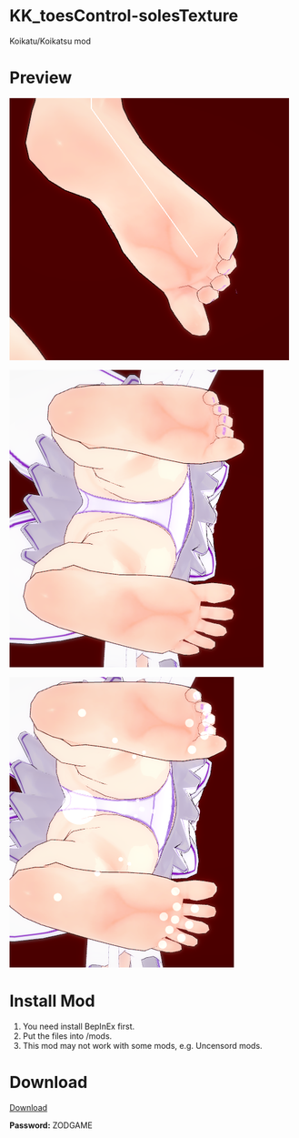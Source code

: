 # KK_toesControl-solesTexture
Koikatu/Koikatsu mod
# Preview
![1](1.png)

![2](2.png)

![3](3.png)
# Install Mod
1. You need install BepInEx first.
2. Put the files into /mods.
3. This mod may not work with some mods, e.g. Uncensord mods.

# Download
[Download](https://github.com/mango123321a/KK_toesControl-solesTexture/releases/download/1.10/toesControl+solesTexture.zip)

**Password:** ZODGAME
